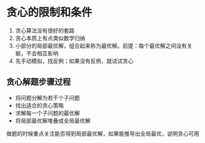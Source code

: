 # 贪心的限制和条件

1. 贪心算法没有很好的套路
2. 贪心本质上有点类似数学归纳
3. 小部分的局部最优解，组合起来称为最优解。前提：每个最优解之间没有关联，不会相互影响
4. 先手动模拟，找反例；如果没有反例，就试试贪心

## 贪心解题步骤过程

- 将问题分解为若干个子问题
- 找出适合的贪心策略
- 求解每一个子问题的最优解
- 将局部最优解堆叠成全局最优解

做题的时候重点关注能否得到局部最优解，如果能推导出全局最优，说明贪心可用
